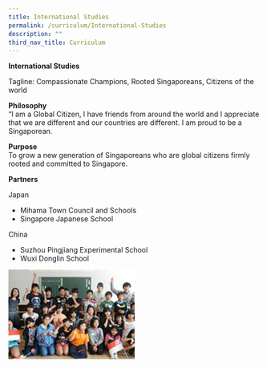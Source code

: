 ```yaml
---
title: International Studies
permalink: /curriculum/International-Studies
description: ""
third_nav_title: Curriculum
---
```


**International Studies**

Tagline: Compassionate Champions, Rooted Singaporeans, Citizens of the world

**Philosophy**  
“I am a Global Citizen, I have friends from around the world and I appreciate that we are different and our countries are different. I am proud to be a Singaporean.

**Purpose**  
To grow a new generation of Singaporeans who are global citizens firmly rooted and committed to Singapore.

**Partners**

Japan

*   Mihama Town Council and Schools
*   Singapore Japanese School

China

*   Suzhou Pingjiang Experimental School
*   Wuxi Donglin School


<img src="/images/img_1.jpg" 
     style="width:50%">
